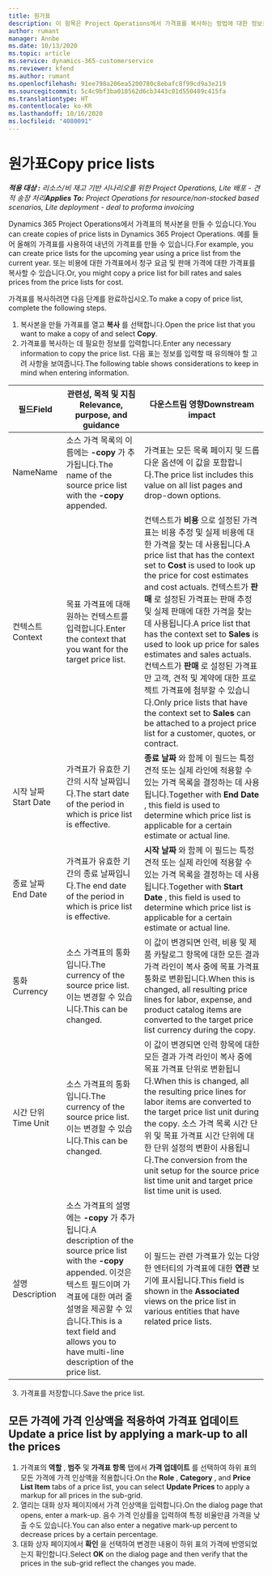 ```yaml
---
title: 원가표
description: 이 항목은 Project Operations에서 가격표를 복사하는 방법에 대한 정보를 제공합니다.
author: rumant
manager: Annbe
ms.date: 10/13/2020
ms.topic: article
ms.service: dynamics-365-customerservice
ms.reviewer: kfend
ms.author: rumant
ms.openlocfilehash: 91ee798a206ea5200780c8ebafc8f99cd9a3e219
ms.sourcegitcommit: 5c4c9bf3ba018562d6cb3443c01d550489c415fa
ms.translationtype: HT
ms.contentlocale: ko-KR
ms.lasthandoff: 10/16/2020
ms.locfileid: "4080091"
---
```

# <a name="copy-price-lists"></a><span data-ttu-id="5ea66-103">원가표</span><span class="sxs-lookup"><span data-stu-id="5ea66-103">Copy price lists</span></span>

<span data-ttu-id="5ea66-104">_**적용 대상 :** 리소스/비 재고 기반 시나리오를 위한 Project Operations, Lite 배포 - 견적 송장 처리_</span><span class="sxs-lookup"><span data-stu-id="5ea66-104">_**Applies To:** Project Operations for resource/non-stocked based scenarios, Lite deployment - deal to proforma invoicing_</span></span>

<span data-ttu-id="5ea66-105">Dynamics 365 Project Operations에서 가격표의 복사본을 만들 수 있습니다.</span><span class="sxs-lookup"><span data-stu-id="5ea66-105">You can create copies of price lists in Dynamics 365 Project Operations.</span></span> <span data-ttu-id="5ea66-106">예를 들어 올해의 가격표를 사용하여 내년의 가격표를 만들 수 있습니다.</span><span class="sxs-lookup"><span data-stu-id="5ea66-106">For example, you can create price lists for the upcoming year using a price list from the current year.</span></span>  <span data-ttu-id="5ea66-107">또는 비용에 대한 가격표에서 청구 요금 및 판매 가격에 대한 가격표를 복사할 수 있습니다.</span><span class="sxs-lookup"><span data-stu-id="5ea66-107">Or, you might copy a price list for bill rates and sales prices from the price lists for cost.</span></span> 

<span data-ttu-id="5ea66-108">가격표를 복사하려면 다음 단계를 완료하십시오.</span><span class="sxs-lookup"><span data-stu-id="5ea66-108">To make a copy of price list, complete the following steps.</span></span>

1. <span data-ttu-id="5ea66-109">복사본을 만들 가격표를 열고 **복사** 를 선택합니다.</span><span class="sxs-lookup"><span data-stu-id="5ea66-109">Open the price list that you want to make a copy of and select **Copy**.</span></span>
2. <span data-ttu-id="5ea66-110">가격표를 복사하는 데 필요한 정보를 입력합니다.</span><span class="sxs-lookup"><span data-stu-id="5ea66-110">Enter any necessary information to copy the price list.</span></span> <span data-ttu-id="5ea66-111">다음 표는 정보를 입력할 때 유의해야 할 고려 사항을 보여줍니다.</span><span class="sxs-lookup"><span data-stu-id="5ea66-111">The following table shows considerations to keep in mind when entering information.</span></span>

| <span data-ttu-id="5ea66-112">필드</span><span class="sxs-lookup"><span data-stu-id="5ea66-112">Field</span></span> | <span data-ttu-id="5ea66-113">관련성, 목적 및 지침</span><span class="sxs-lookup"><span data-stu-id="5ea66-113">Relevance, purpose, and guidance</span></span> | <span data-ttu-id="5ea66-114">다운스트림 영향</span><span class="sxs-lookup"><span data-stu-id="5ea66-114">Downstream impact</span></span> |
| --- | --- | --- |
| <span data-ttu-id="5ea66-115">Name</span><span class="sxs-lookup"><span data-stu-id="5ea66-115">Name</span></span> | <span data-ttu-id="5ea66-116">소스 가격 목록의 이름에는 **-copy** 가 추가됩니다.</span><span class="sxs-lookup"><span data-stu-id="5ea66-116">The name of the source price list with the **-copy** appended.</span></span> | <span data-ttu-id="5ea66-117">가격표는 모든 목록 페이지 및 드롭다운 옵션에 이 값을 포함합니다.</span><span class="sxs-lookup"><span data-stu-id="5ea66-117">The price list includes this value on all list pages and drop-down options.</span></span> |
| <span data-ttu-id="5ea66-118">컨텍스트</span><span class="sxs-lookup"><span data-stu-id="5ea66-118">Context</span></span> | <span data-ttu-id="5ea66-119">목표 가격표에 대해 원하는 컨텍스트를 입력합니다.</span><span class="sxs-lookup"><span data-stu-id="5ea66-119">Enter the context that you want for the target price list.</span></span> | <span data-ttu-id="5ea66-120">컨텍스트가 **비용** 으로 설정된 가격표는 비용 추정 및 실제 비용에 대한 가격을 찾는 데 사용됩니다.</span><span class="sxs-lookup"><span data-stu-id="5ea66-120">A price list that has the context set to **Cost** is used to look up the price for cost estimates and cost actuals.</span></span> <span data-ttu-id="5ea66-121">컨텍스트가 **판매** 로 설정된 가격표는 판매 추정 및 실제 판매에 대한 가격을 찾는 데 사용됩니다.</span><span class="sxs-lookup"><span data-stu-id="5ea66-121">A price list that has the context set to **Sales** is used to look up price for sales estimates and sales actuals.</span></span> <span data-ttu-id="5ea66-122">컨텍스트가 **판매** 로 설정된 가격표만 고객, 견적 및 계약에 대한 프로젝트 가격표에 첨부할 수 있습니다.</span><span class="sxs-lookup"><span data-stu-id="5ea66-122">Only price lists that have the context set to **Sales** can be attached to a project price list for a customer, quotes, or contract.</span></span> |
| <span data-ttu-id="5ea66-123">시작 날짜</span><span class="sxs-lookup"><span data-stu-id="5ea66-123">Start Date</span></span> | <span data-ttu-id="5ea66-124">가격표가 유효한 기간의 시작 날짜입니다.</span><span class="sxs-lookup"><span data-stu-id="5ea66-124">The start date of the period in which is price list is effective.</span></span> | <span data-ttu-id="5ea66-125">**종료 날짜** 와 함께 이 필드는 특정 견적 또는 실제 라인에 적용할 수 있는 가격 목록을 결정하는 데 사용됩니다.</span><span class="sxs-lookup"><span data-stu-id="5ea66-125">Together with **End Date** , this field is used to determine which price list is applicable for a certain estimate or actual line.</span></span> |
| <span data-ttu-id="5ea66-126">종료 날짜</span><span class="sxs-lookup"><span data-stu-id="5ea66-126">End Date</span></span> | <span data-ttu-id="5ea66-127">가격표가 유효한 기간의 종료 날짜입니다.</span><span class="sxs-lookup"><span data-stu-id="5ea66-127">The end date of the period in which is price list is effective.</span></span> | <span data-ttu-id="5ea66-128">**시작 날짜** 와 함께 이 필드는 특정 견적 또는 실제 라인에 적용할 수 있는 가격 목록을 결정하는 데 사용됩니다.</span><span class="sxs-lookup"><span data-stu-id="5ea66-128">Together with **Start Date** , this field is used to determine which price list is applicable for a certain estimate or actual line.</span></span> |
| <span data-ttu-id="5ea66-129">통화</span><span class="sxs-lookup"><span data-stu-id="5ea66-129">Currency</span></span> | <span data-ttu-id="5ea66-130">소스 가격표의 통화입니다.</span><span class="sxs-lookup"><span data-stu-id="5ea66-130">The currency of the source price list.</span></span> <span data-ttu-id="5ea66-131">이는 변경할 수 있습니다.</span><span class="sxs-lookup"><span data-stu-id="5ea66-131">This can be changed.</span></span> | <span data-ttu-id="5ea66-132">이 값이 변경되면 인력, 비용 및 제품 카탈로그 항목에 대한 모든 결과 가격 라인이 복사 중에 목표 가격표 통화로 변환됩니다.</span><span class="sxs-lookup"><span data-stu-id="5ea66-132">When this is changed, all resulting price lines for labor, expense, and product catalog items are converted to the target price list currency during the copy.</span></span> |
| <span data-ttu-id="5ea66-133">시간 단위</span><span class="sxs-lookup"><span data-stu-id="5ea66-133">Time Unit</span></span> | <span data-ttu-id="5ea66-134">소스 가격표의 통화입니다.</span><span class="sxs-lookup"><span data-stu-id="5ea66-134">The currency of the source price list.</span></span> <span data-ttu-id="5ea66-135">이는 변경할 수 있습니다.</span><span class="sxs-lookup"><span data-stu-id="5ea66-135">This can be changed.</span></span> | <span data-ttu-id="5ea66-136">이 값이 변경되면 인력 항목에 대한 모든 결과 가격 라인이 복사 중에 목표 가격표 단위로 변환됩니다.</span><span class="sxs-lookup"><span data-stu-id="5ea66-136">When this is changed, all the resulting price lines for labor items are converted to the target price list unit during the copy.</span></span> <span data-ttu-id="5ea66-137">소스 가격 목록 시간 단위 및 목표 가격표 시간 단위에 대한 단위 설정의 변환이 사용됩니다.</span><span class="sxs-lookup"><span data-stu-id="5ea66-137">The conversion from the unit setup for the source price list time unit and target price list time unit is used.</span></span> |
| <span data-ttu-id="5ea66-138">설명</span><span class="sxs-lookup"><span data-stu-id="5ea66-138">Description</span></span> | <span data-ttu-id="5ea66-139">소스 가격표의 설명에는 **-copy** 가 추가됩니다.</span><span class="sxs-lookup"><span data-stu-id="5ea66-139">A description of the source price list with the **-copy** appended.</span></span> <span data-ttu-id="5ea66-140">이것은 텍스트 필드이며 가격표에 대한 여러 줄 설명을 제공할 수 있습니다.</span><span class="sxs-lookup"><span data-stu-id="5ea66-140">This is a text field and allows you to have multi-line description of the price list.</span></span> | <span data-ttu-id="5ea66-141">이 필드는 관련 가격표가 있는 다양한 엔터티의 가격표에 대한 **연관** 보기에 표시됩니다.</span><span class="sxs-lookup"><span data-stu-id="5ea66-141">This field is shown in the **Associated** views on the price list in various entities that have related price lists.</span></span> |

3. <span data-ttu-id="5ea66-142">가격표를 저장합니다.</span><span class="sxs-lookup"><span data-stu-id="5ea66-142">Save the price list.</span></span> 

## <a name="update-a-price-list-by-applying-a-mark-up-to-all-the-prices"></a><span data-ttu-id="5ea66-143">모든 가격에 가격 인상액을 적용하여 가격표 업데이트</span><span class="sxs-lookup"><span data-stu-id="5ea66-143">Update a price list by applying a mark-up to all the prices</span></span>

1. <span data-ttu-id="5ea66-144">가격표의 **역할** , **범주** 및 **가격표 항목** 탭에서 **가격 업데이트** 를 선택하여 하위 표의 모든 가격에 가격 인상액을 적용합니다.</span><span class="sxs-lookup"><span data-stu-id="5ea66-144">On the **Role** , **Category** , and **Price List Item** tabs of a price list, you can select **Update Prices** to apply a markup for all prices in the sub-grid.</span></span> 
2. <span data-ttu-id="5ea66-145">열리는 대화 상자 페이지에서 가격 인상액을 입력합니다.</span><span class="sxs-lookup"><span data-stu-id="5ea66-145">On the dialog page that opens, enter a mark-up.</span></span> <span data-ttu-id="5ea66-146">음수 가격 인상률을 입력하여 특정 비율만큼 가격을 낮출 수도 있습니다.</span><span class="sxs-lookup"><span data-stu-id="5ea66-146">You can also enter a negative mark-up percent to decrease prices by a certain percentage.</span></span> 
3. <span data-ttu-id="5ea66-147">대화 상자 페이지에서 **확인** 을 선택하여 변경한 내용이 하위 표의 가격에 반영되었는지 확인합니다.</span><span class="sxs-lookup"><span data-stu-id="5ea66-147">Select **OK** on the dialog page and then verify that the prices in the sub-grid reflect the changes you made.</span></span>
